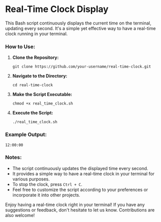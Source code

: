 # **Real-Time Clock Display**

This Bash script continuously displays the current time on the terminal, updating every second. It's a simple yet effective way to have a real-time clock running in your terminal.

### How to Use:

1. **Clone the Repository:**
   ```
   git clone https://github.com/your-username/real-time-clock.git
   ```

2. **Navigate to the Directory:**
   ```
   cd real-time-clock
   ```

3. **Make the Script Executable:**
   ```
   chmod +x real_time_clock.sh
   ```

4. **Execute the Script:**
   ```
   ./real_time_clock.sh
   ```

### Example Output:

```
12:00:00
```

### Notes:
- The script continuously updates the displayed time every second.
- It provides a simple way to have a real-time clock in your terminal for various purposes.
- To stop the clock, press `Ctrl + C`.
- Feel free to customize the script according to your preferences or incorporate it into other projects.

Enjoy having a real-time clock right in your terminal! If you have any suggestions or feedback, don't hesitate to let us know. Contributions are also welcome!
